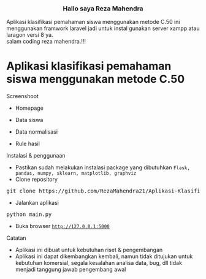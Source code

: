 <h3 align="center">Hallo saya Reza Mahendra</h1>

Aplikasi klasifikasi pemahaman siswa menggunakan metode C.50 ini menggunakan framwork laravel jadi untuk instal gunakan server xampp atau laragon versi 8 ya. <br>
salam coding reza mahendra.!!!

# Aplikasi klasifikasi pemahaman siswa menggunakan metode C.50

Screenshoot 

- Homepage


- Data siswa 


- Data normalisasi 


- Rule hasil 


Instalasi & penggunaan

- Pastikan sudah melakukan instalasi package yang dibutuhkan <code>Flask, pandas, numpy, sklearn, matplotlib, graphviz</code>
- Clone repository
<pre>git clone https://github.com/RezaMahendra21/Aplikasi-Klasifikasi-Pemahaman-Siswa-C50</pre>

- Jalankan aplikasi
<pre>python main.py</pre>

- Buka browser <code>http://127.0.0.1:5000</code>

Catatan

- Aplikasi ini dibuat untuk kebutuhan riset & pengembangan
- Aplikasi ini dapat dikembangkan kembali, namun tidak ditujukan untuk kebutuhan komersial, segala kesalahan analisa data, bug, dll tidak menjadi tanggung jawab pengembang awal


